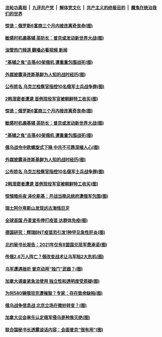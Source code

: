 ####  [法轮功真相](../../../../basic/blob/master/README.md?t=05010401) &nbsp;|&nbsp; [九评共产党](../../../../9ping.md/blob/master/README.md?t=05010401) &nbsp;|&nbsp; [解体党文化](../../../../jtdwh.md/blob/master/README.md?t=05010401)  &nbsp;|&nbsp; [共产主义的终极目的](../../../../gczydzjmd.md/blob/master/README.md?t=05010401) &nbsp;|&nbsp; [魔鬼在统治我们的世界](../../../../mgztzwmdsj.md/blob/master/README.md?t=05010401) 

#### [惊诡：俄罗斯6富商三个月内接连离奇丧命(图)](../pages/p9/1005083.md?t=05010401) 

#### [敏感时机袭基辅 英防长：普京或发动新世界大战(图)](../pages/p9/1005054.md?t=05010401) 

#### [油管热门频道 翻墙必看视频 新闻](http://45.76.130.85:81/youtube.html?05010401)

#### [“基辅之鬼”击落40架俄机 遭重重包围战死(图)](../pages/p9/1005044.md?t=05010401) 

#### [外媒披露泽连斯基鲜为人知的战时经历(图)](../pages/p9/1005038.md?t=05010401) 

#### [公布姓名 乌克兰检察官指控10名俄军士兵战争罪(图)](../pages/p9/1005037.md?t=05010401) 

#### [2韩泄密者遭逮 首例现役军官被朝鲜特工收买(图)](../pages/p9/1005095.md?t=05010401) 

#### [惊诡：俄罗斯6富商三个月内接连离奇丧命(图)](../pages/p9/1005083.md?t=05010401) 

#### [敏感时机袭基辅 英防长：普京或发动新世界大战(图)](../pages/p9/1005054.md?t=05010401) 

#### [“基辅之鬼”击落40架俄机 遭重重包围战死(图)](../pages/p9/1005044.md?t=05010401) 

#### [俄乌战令中欧螺旋式下降 中共不可靠深植人心(图)](../pages/p9/1004993.md?t=05010401) 

#### [外媒披露泽连斯基鲜为人知的战时经历(图)](../pages/p9/1005038.md?t=05010401) 

#### [公布姓名 乌克兰检察官指控10名俄军士兵战争罪(图)](../pages/p9/1005037.md?t=05010401) 

#### [2韩泄密者遭逮 首例现役军官被朝鲜特工收买(图)](../pages/p9/1005095.md?t=05010401) 

#### [惊悚暗杀夜 泽伦斯基：开战当晚总统府遭俄军包围(图)](../pages/p9/1004970.md?t=05010401) 

#### [瑞士阿尔卑斯山发现远古海怪巨牙](../pages/p9/1005032.md?t=05010401) 

#### [全球首国 丹麦宣布停打疫苗 达群体免疫(图)](../pages/p9/1005027.md?t=05010401) 

#### [德国研究：辉瑞BNT疫苗恐引发1种罕见急性肝炎(图)](../pages/p9/1004987.md?t=05010401) 

#### [北约秘书长报告：2021年仅有8盟国兑现军费承诺(图)](../pages/p9/1004980.md?t=05010401) 

#### [传俄2.6万人阵亡？俄改变战术让乌军陷2大危机(图)](../pages/p9/1004963.md?t=05010401) 

#### [乌军遭遇挫折 普京动用“独门”武器？(图)](../pages/p9/1004876.md?t=05010401) 

#### [加拿大调查紧急法使用 独立性和透明度受质疑(图)](../pages/p9/1004951.md?t=05010401) 

#### [为何580辆俄坦克遭摧毁？专家：存在致命缺陷(图)](../pages/p9/1004854.md?t=05010401) 

#### [俄乌战争信息战 北京立场在微妙转变？(图)](../pages/p9/1004931.md?t=05010401) 

#### [加拿大议会率先认定俄军侵乌是种族灭绝(图)](../pages/p9/1004901.md?t=05010401) 

#### [联合国秘书长透露谈话内容：会面普京“很有用”(图)](../pages/p9/1004884.md?t=05010401) 


<img src='http://gfw-breaker.win/goodnews/indexes/p9.md' width='0px' height='0px'/>
